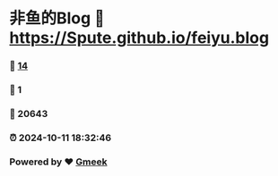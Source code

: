 # 非鱼的Blog :link: https://Spute.github.io/feiyu.blog 
### :page_facing_up: [14](https://Spute.github.io/feiyu.blog/tag.html) 
### :speech_balloon: 1 
### :hibiscus: 20643 
### :alarm_clock: 2024-10-11 18:32:46 
### Powered by :heart: [Gmeek](https://github.com/Meekdai/Gmeek)
